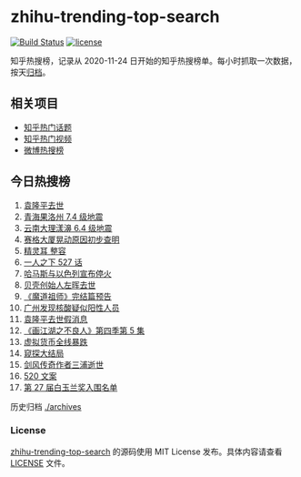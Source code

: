 # zhihu-trending-top-search

[![Build Status](https://github.com/justjavac/zhihu-trending-top-search/workflows/ci/badge.svg?branch=main)](https://github.com/justjavac/zhihu-trending-top-search/actions)
[![license](https://img.shields.io/github/license/justjavac/zhihu-trending-top-search)](https://github.com/justjavac/zhihu-trending-top-search/blob/main/LICENSE)

知乎热搜榜，记录从 2020-11-24 日开始的知乎热搜榜单。每小时抓取一次数据，按天[归档](./archives)。

## 相关项目

- [知乎热门话题](https://github.com/justjavac/zhihu-trending-hot-questions)
- [知乎热门视频](https://github.com/justjavac/zhihu-trending-hot-video)
- [微博热搜榜](https://github.com/justjavac/weibo-trending-hot-search)

## 今日热搜榜

<!-- BEGIN -->
<!-- 最后更新时间 Sat May 22 2021 14:08:28 GMT+0800 (China Standard Time) -->

1. [袁隆平去世](https://www.zhihu.com/search?q=袁隆平)
2. [青海果洛州 7.4 级地震](https://www.zhihu.com/search?q=青海地震)
3. [云南大理漾濞 6.4 级地震](https://www.zhihu.com/search?q=云南地震)
4. [赛格大厦晃动原因初步查明](https://www.zhihu.com/search?q=赛格大厦)
5. [精灵耳 整容](https://www.zhihu.com/search?q=精灵耳)
6. [一人之下 527 话](https://www.zhihu.com/search?q=一人之下)
7. [哈马斯与以色列宣布停火](https://www.zhihu.com/search?q=以色列哈马斯)
8. [贝壳创始人左晖去世](https://www.zhihu.com/search?q=贝壳创始人去世)
9. [《魔道祖师》完结篇预告](https://www.zhihu.com/search?q=魔道祖师)
10. [广州发现核酸疑似阳性人员](https://www.zhihu.com/search?q=广州核酸疑似阳性)
11. [袁隆平去世假消息](https://www.zhihu.com/search?q=袁隆平)
12. [《画江湖之不良人》第四季第 5 集](https://www.zhihu.com/search?q=画江湖之不良人第四季)
13. [虚拟货币全线暴跌](https://www.zhihu.com/search?q=币圈崩盘)
14. [窥探大结局](https://www.zhihu.com/search?q=窥探)
15. [剑风传奇作者三浦逝世](https://www.zhihu.com/search?q=剑风传奇)
16. [520 文案](https://www.zhihu.com/search?q=520文案)
17. [第 27 届白玉兰奖入围名单](https://www.zhihu.com/search?q=白玉兰奖)

<!-- END -->

历史归档 [./archives](./archives)

### License

[zhihu-trending-top-search](https://github.com/justjavac/zhihu-trending-top-search)
的源码使用 MIT License 发布。具体内容请查看 [LICENSE](./LICENSE) 文件。
